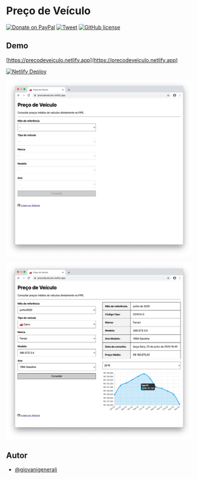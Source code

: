 # Preço de Veículo

[![Donate on PayPal](https://img.shields.io/badge/doar-PayPal-blue?logo=PayPal)](https://www.paypal.com/cgi-bin/webscr?cmd=_donations&business=9H3JB6XAGJU72&currency_code=BRL&source=url)
[![Tweet](https://img.shields.io/twitter/url?url=https://github.com/wgenial/precodeveiculo)](https://twitter.com/intent/tweet?url=https://github.com/wgenial/precodeveiculo&text=%F0%9F%9A%97%20Consultar%20pre%C3%A7os%20m%C3%A9dios%20de%20ve%C3%ADculos%20diretamente%20na%20FIPE.)
[![GitHub license](https://img.shields.io/github/license/wgenial/precodeveiculo.svg?t=1)](https://github.com/wgenial/precodeveiculo/blob/master/LICENSE)

## Demo
[https://precodeveiculo.netlify.app](https://precodeveiculo.netlify.app)

[![Netlify Deploy](https://www.netlify.com/img/deploy/button.svg)](https://app.netlify.com/start/deploy?repository=https://github.com/wgenial/precodeveiculo)


![formulario](screenshots/formulario.png)

![resultado](screenshots/resultado.png)


## Autor
* [@giovanigenerali](https://github.com/giovanigenerali)

